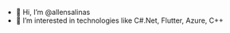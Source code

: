 - 👋 Hi, I’m @allensalinas
- 👀 I’m interested in technologies like C#.Net, Flutter, Azure, C++
<!---
- 🌱 I’m currently learning ...
- 💞️ I’m looking to collaborate on ...
- 📫 How to reach me ...

allensalinas/allensalinas is a ✨ special ✨ repository because its `README.md` (this file) appears on your GitHub profile.
You can click the Preview link to take a look at your changes.
--->
